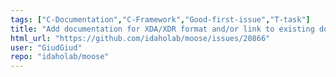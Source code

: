 ```yaml
---
tags: ["C-Documentation","C-Framework","Good-first-issue","T-task"]
title: "Add documentation for XDA/XDR format and/or link to existing documentation"
html_url: "https://github.com/idaholab/moose/issues/20866"
user: "GiudGiud"
repo: "idaholab/moose"
---
```


